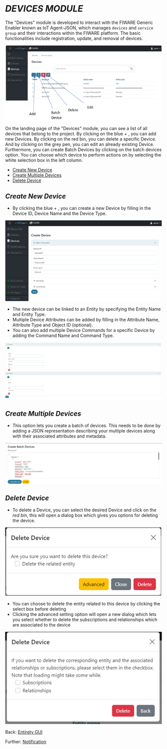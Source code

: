# *DEVICES MODULE*

The "Devices" module is developed to interact with the FIWARE Generic Enabler known as IoT Agent-JSON, which manages `devices` and `service group` and their interactions within the FIWARE platform. The basic functionalities include registration, update, and removal of devices.

![Alt text](images/image-11.png)

On the landing page of the "Devices" module, you can see a list of all devices that belong to the project.
By clicking on the blue + , you can add new Devices. By clicking on the red bin, you can delete a specific Device. And by clicking on the grey pen, you can edit an already existing Device.
Furthermore, you can create Batch Devices by clicking on the batch devices option.
You can choose which device to perform actions on by selecting the white selection box in the left column.

- [Create New Device](#create-new-device)
- [Create Multiple Devices](#create-multiple-devices)
- [Delete Device](#delete-device)

## *Create New Device*
-	By clicking the blue + , you can create a new Device by filling in the Device ID, Device Name and the Device Type.

![Alt text](images/image-12.png)

- The new device can be linked to an Entity by specifying the Entity Name and Entity Type.
- Multiple Device Attributes can be added by filling in the Attribute Name, Attribute Type and Object ID (optional).
- You can also add multiple Device Commands for a specific Device by adding the Command Name and Command Type.

![Alt text](images/image-13.png)

## *Create Multiple Devices*
- This option lets you create a batch of devices. This needs to be done by adding a JSON representation describing your multiple devices along with their associated attributes and metadata.

![Alt text](images/image-14.png)

## *Delete Device*
- To delete a Device, you can select the desired Device and click on the *red bin*, this will open a dialog box which gives you options for deleting the device.

![Alt text](images/image-15.png)

- You can choose to delete the entity related to this device by clicking the select box before deleting
- Clicking the advanced setting option will open a new dialog which lets you select whether to delete the subscriptions and relationships which are associated to the device

![Alt text](images/image-16.png)

Back: [Entirety GUI](../GUI_TUTORIALS.md#modules)

Further: [Notification ](NOTIFICATIONS.md)
